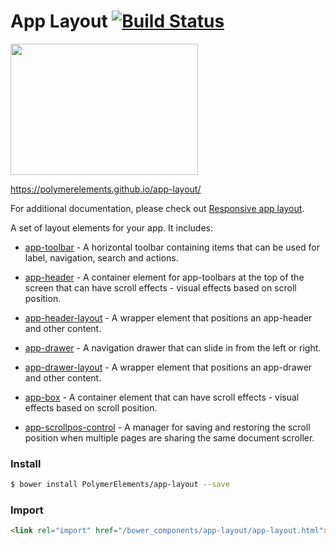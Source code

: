 # App Layout [![Build Status](https://travis-ci.org/PolymerElements/app-layout.svg?branch=master)](https://travis-ci.org/PolymerElements/app-layout)


[<img src="https://app-layout-assets.appspot.com/assets/docs/app-layout.png" width="300" height="210">](https://polymerelements.github.io/app-layout/)

https://polymerelements.github.io/app-layout/

For additional documentation, please check out [Responsive app layout](https://www.polymer-project.org/1.0/toolbox/app-layout).

A set of layout elements for your app. It includes:

- [app-toolbar](/app-toolbar) - A horizontal toolbar containing items that can be used for label, navigation, search and actions.

- [app-header](/app-header) - A container element for app-toolbars at the top of the screen that can have scroll effects - visual effects based on scroll position.

- [app-header-layout](/app-header-layout) - A wrapper element that positions an app-header and other content.

- [app-drawer](/app-drawer) - A navigation drawer that can slide in from the left or right.

- [app-drawer-layout](/app-drawer-layout) - A wrapper element that positions an app-drawer and other content.

- [app-box](/app-box) - A container element that can have scroll effects - visual effects based on scroll position.

- [app-scrollpos-control](/app-scrollpos-control) - A manager for saving and restoring the scroll position when multiple pages are sharing the same document scroller.


### Install

```bash
$ bower install PolymerElements/app-layout --save
```

### Import

```html
<link rel="import" href="/bower_components/app-layout/app-layout.html">
```
